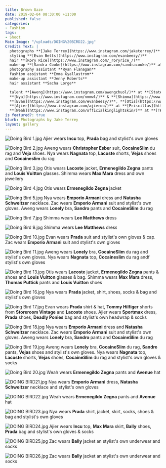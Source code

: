 ```yaml
---
title: Brown Gaze
date: 2019-02-04 08:30:00 +11:00
published: false
categories:
- Fashion
tags:
- Shoot
Main Image: "/uploads/DOING%20BIRD22.jpg"
Credits Text: |
  photographs **[Jake Terrey](https://www.instagram.com/jaketerrey/)** at **[The Artist Group](https://www.instagram.com/theartistgroup/)**
  styling **[Evan Betts](https://www.instagram.com/evanbeezy/)**
  hair **[Rory Rice](https://www.instagram.com/_roryrice_/)**
  make-up **[Sandra Cooke](https://www.instagram.com/sandracooke/)** at **[The Wall Group](https://www.instagram.com/thewallgroup/)**
  photography assistant **Ryan Flanagan**
  fashion assistant **Emma Gyallastrom**
  make-up assistant **Jenny Roberts**
  hair assistant **Sacha Lorge**

  talent **[Aweng](https://www.instagram.com/awengchuol/)** at **[State NYC](https://www.instagram.com/statemgmt/)**
  **[Nya](https://www.instagram.com/nmmwl/)** & **[Shimma](https://www.instagram.com/shimmamarie/)** at **[Kult](https://www.instagram.com/kultaustralia/)**
  **[Evan](https://www.instagram.com/evanbeezy/)**, **[Otis](https://www.instagram.com/yslotis/)** & **[Zac](https://www.instagram.com/zac_panyar/)** at **[Chadwick](https://www.instagram.com/chadwickmodels/)**
  **[Ajier](https://www.instagram.com/ajieroo/)** at **[Priscillas](https://www.instagram.com/priscillasmodels/)**
  **[Weah](https://www.instagram.com/officialkinglightskin/)** at **[THE. Mgmt](https://www.instagram.com/the.mgmt/)**
is featured?: true
blurb: Photographs by Jake Terrey
layout: gallery
---
```


![Doing Bird 1.jpg](/uploads/Doing%20Bird%201.jpg)
Ajier wears **Incu** top, **Prada** bag and stylist's own gloves

![Doing Bird 2.jpg](/uploads/Doing%20Bird%202.jpg)
Aweng wears **Christopher Esber** suit, **CocaineSlim** du rag and **Veja** shoes. Nya wears **Nagnata** top, **Lacoste** shorts, **Vejas** shoes and **Cocaineslim** du rag

![Doing Bird 3.jpg](/uploads/Doing%20Bird%203.jpg)
Otis wears **Lacoste** jacket, **Ermenegildo Zegna** pants and **Louis Vuitton** glasses. Shimma wears **Max Mara** dress and own jewellery

![Doing Bird 4.jpg](/uploads/Doing%20Bird%204.jpg)
Otis wears **Ermenegildo Zegna** jacket

![Doing Bird 5.jpg](/uploads/Doing%20Bird%205.jpg)
Nya wears **Emporio Armani** dress and **Natasha Schweitzer** necklace. Zac wears **Emporio Armani** suit and stylist's own gloves. Aweng wears **Lonely** bra, **Sandro** pants and **CocaineSlim** du rag

![Doing Bird 7.jpg](/uploads/Doing%20Bird%207.jpg)
Shimma wears **Lee Matthews** dress

![Doing Bird 9.jpg](/uploads/Doing%20Bird%209.jpg)
Shimma wears **Lee Matthews** dress

![Doing Bird 10.jpg](/uploads/Doing%20Bird%2010.jpg)
Evan wears **Prada** suit and stylist's own gloves & cap. Zac wears **Emporio Armani** suit and stylist's own gloves

![Doing Bird 11.jpg](/uploads/Doing%20Bird%2011.jpg)
Aweng wears **Lonely** bra, **CocaineSlim** du rag and stylist's own gloves. Nya wears **Nagnata** top, **Cocaineslim** du rag andf stylist's own gloves

![Doing Bird 13.jpg](/uploads/Doing%20Bird%2013.jpg)
Otis wears **Lacoste** jacket, **Ermenegildo Zegna** pants & shoes and **Louis Vuitton** glasses & bag. Shimma wears **Max Mara** dress, **Thomas Puttick** pants and **Louis Vuitton** shoes

![Doing Bird 16.jpg](/uploads/Doing%20Bird%2016.jpg)
Nya wears **Prada** jacket, shirt, shoes, socks & bag and stylist's own gloves

![Doing Bird 17.jpg](/uploads/Doing%20Bird%2017.jpg)
Evan wears **Prada** shirt & hat, **Tommy Hilfiger** shorts from **Storeroom Vintage** and **Lacoste** shoes. Ajier wears **Sportmax** dress, **Prada** shoes, **Deadly Ponies** bag and stylist's own headwrap & socks

![Doing Bird 18.jpg](/uploads/Doing%20Bird%2018.jpg)
Nya wears **Emporio Armani** dress and **Natasha Schweitzer** necklace. Zac wears **Emporio Armani** suit and stylist's own gloves. Aweng wears **Lonely** bra, **Sandro** pants and **CocaineSlim** du rag

![Doing Bird 19.jpg](/uploads/Doing%20Bird%2019.jpg)
Aweng wears **Lonely** bra, **CocaineSlim** du rag, **Sandro** pants, **Vejas** shoes and stylist's own gloves. Nya wears **Nagnata** top, **Lacoste** shorts, **Vejas** shoes, **CocaineSlim** du rag and stylist's own gloves & socks

![Doing Bird 20.jpg](/uploads/Doing%20Bird%2020.jpg)
Weah wears **Ermenegildo Zegna** pants and **Avenue** hat

![DOING BIRD21.jpg](/uploads/DOING%20BIRD21.jpg)
Nya wears **Emporio Armani** dress, **Natasha Schweitzer** necklace and stylist's own gloves

![DOING BIRD22.jpg](/uploads/DOING%20BIRD22.jpg)
Weah wears **Ermenegildo Zegna** pants and **Avenue** hat

![DOING BIRD23.jpg](/uploads/DOING%20BIRD23.jpg)
Nya wears **Prada** shirt, jacket, skirt, socks, shoes & bag and stylist's own gloves

![DOING BIRD24.jpg](/uploads/DOING%20BIRD24.jpg)
Ajier wears **Incu** top, **Max Mara** skirt, **Bally** shoes, **Prada** bag and stylist's own gloves & socks

![DOING BIRD25.jpg](/uploads/DOING%20BIRD25.jpg)
Zac wears **Bally** jacket an stylist's own underwear and socks

![DOING BIRD26.jpg](/uploads/DOING%20BIRD26.jpg)
Zac wears **Bally** jacket an stylist's own underwear and socks